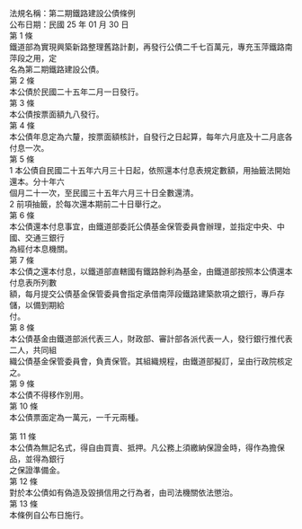 法規名稱：第二期鐵路建設公債條例  
公布日期：民國 25 年 01 月 30 日  
第 1 條  
鐵道部為實現興築新路整理舊路計劃，再發行公債二千七百萬元，專充玉萍鐵路南萍段之用，定  
名為第二期鐵路建設公債。  
第 2 條  
本公債於民國二十五年二月一日發行。  
第 3 條  
本公債按票面額九八發行。  
第 4 條  
本公債年息定為六釐，按票面額核計，自發行之日起算，每年六月底及十二月底各付息一次。  
第 5 條  
1 本公債自民國二十五年六月三十日起，依照還本付息表規定數額，用抽籤法開始還本。分十年六  
個月二十一次，至民國三十五年六月三十日全數還清。  
2 前項抽籤，於每次還本期前二十日舉行之。  
第 6 條  
本公債還本付息事宜，由鐵道部委託公債基金保管委員會辦理，並指定中央、中國、交通三銀行  
為經付本息機關。  
第 7 條  
本公債之還本付息，以鐵道部直轄國有鐵路餘利為基金，由鐵道部按照本公債還本付息表所列數  
額，每月提交公債基金保管委員會指定承借南萍段鐵路建築款項之銀行，專戶存儲，以備到期給  
付。  
第 8 條  
本公債基金由鐵道部派代表三人，財政部、審計部各派代表一人，發行銀行推代表二人，共同組  
織公債基金保管委員會，負責保管。其組織規程，由鐵道部擬訂，呈由行政院核定之。  
第 9 條  
本公債不得移作別用。  
第 10 條  
本公債票面定為一萬元，一千元兩種。  


第 11 條  
本公債為無記名式，得自由買賣、抵押。凡公務上須繳納保證金時，得作為擔保品，並得為銀行  
之保證準備金。  
第 12 條  
對於本公債如有偽造及毀損信用之行為者，由司法機關依法懲治。  
第 13 條  
本條例自公布日施行。  


